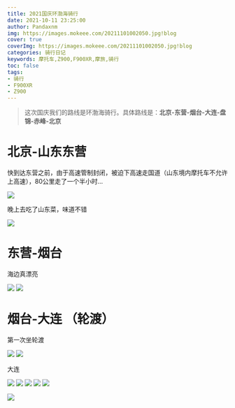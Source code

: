 ```yaml
---
title: 2021国庆环渤海骑行
date: 2021-10-11 23:25:00
author: Pandaxnm
img: https://images.mokeee.com/20211101002050.jpg!blog
cover: true
coverImg: https://images.mokeee.com/20211101002050.jpg!blog
categories: 骑行日记
keywords: 摩托车,Z900,F900XR,摩旅,骑行
toc: false
tags:
- 骑行
- F900XR
- Z900
---
```


> 这次国庆我们的路线是环渤海骑行。具体路线是：**北京-东营-烟台-大连-盘锦-赤峰-北京**

# 北京-山东东营
快到达东营之前，由于高速管制封闭，被迫下高速走国道（山东境内摩托车不允许上高速），80公里走了一个半小时...

![](https://images.mokeee.com/20211031234801.png!blog)

晚上去吃了山东菜，味道不错

![](https://images.mokeee.com/20211101000517.png!blog)

# 东营-烟台 

海边真漂亮

![](https://images.mokeee.com/20211101000724.png!blog)
![](https://images.mokeee.com/20211101000725.png!blog)

# 烟台-大连 （轮渡）

第一次坐轮渡

![](https://images.mokeee.com/20211031234754.JPG!blog)
![](https://images.mokeee.com/20211031234753.jpg!blog)

大连

![](https://images.mokeee.com/20211031234800.png!blog)
![](https://images.mokeee.com/20211031234759.png!blog)
![](https://images.mokeee.com/20211031234758.png!blog)
![](https://images.mokeee.com/20211031234756.jpg!blog)
![](https://images.mokeee.com/20211031234755.JPG!blog)

![](https://images.mokeee.com/20211031234752.PNG!blog)
